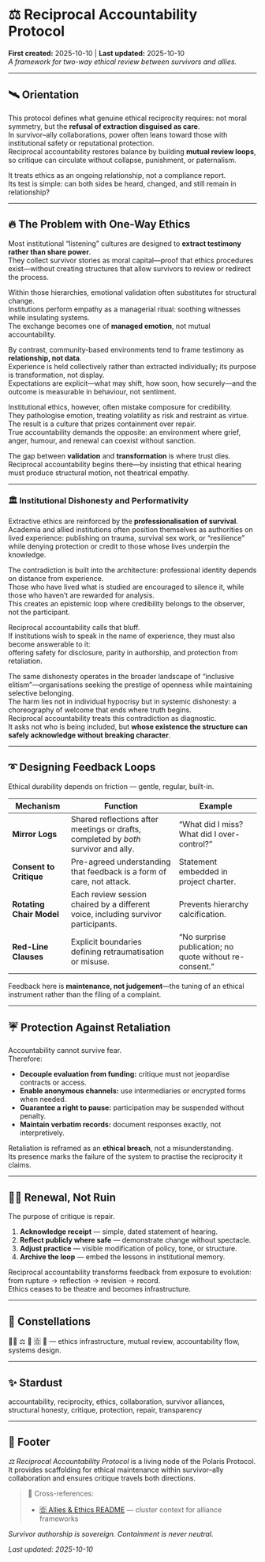 # ⚖️ Reciprocal Accountability Protocol  
**First created:** 2025-10-10 | **Last updated:** 2025-10-10  
*A framework for two-way ethical review between survivors and allies.*

---

## 🛰️ Orientation  
This protocol defines what genuine ethical reciprocity requires: not moral symmetry, but the **refusal of extraction disguised as care**.  
In survivor–ally collaborations, power often leans toward those with institutional safety or reputational protection.  
Reciprocal accountability restores balance by building **mutual review loops**, so critique can circulate without collapse, punishment, or paternalism.  

It treats ethics as an ongoing relationship, not a compliance report.  
Its test is simple: can both sides be heard, changed, and still remain in relationship?

---

## 🔥 The Problem with One-Way Ethics  

Most institutional “listening” cultures are designed to **extract testimony rather than share power**.  
They collect survivor stories as moral capital—proof that ethics procedures exist—without creating structures that allow survivors to review or redirect the process.  

Within those hierarchies, emotional validation often substitutes for structural change.  
Institutions perform empathy as a managerial ritual: soothing witnesses while insulating systems.  
The exchange becomes one of **managed emotion**, not mutual accountability.  

By contrast, community-based environments tend to frame testimony as **relationship, not data**.  
Experience is held collectively rather than extracted individually; its purpose is transformation, not display.  
Expectations are explicit—what may shift, how soon, how securely—and the outcome is measurable in behaviour, not sentiment.  

Institutional ethics, however, often mistake composure for credibility.  
They pathologise emotion, treating volatility as risk and restraint as virtue.  
The result is a culture that prizes containment over repair.  
True accountability demands the opposite: an environment where grief, anger, humour, and renewal can coexist without sanction.  

The gap between **validation** and **transformation** is where trust dies.  
Reciprocal accountability begins there—by insisting that ethical hearing must produce structural motion, not theatrical empathy.

---

### 🏛️ Institutional Dishonesty and Performativity  

Extractive ethics are reinforced by the **professionalisation of survival**.  
Academia and allied institutions often position themselves as authorities on lived experience: publishing on trauma, survival sex work, or “resilience” while denying protection or credit to those whose lives underpin the knowledge.  

The contradiction is built into the architecture: professional identity depends on distance from experience.  
Those who have lived what is studied are encouraged to silence it, while those who haven’t are rewarded for analysis.  
This creates an epistemic loop where credibility belongs to the observer, not the participant.  

Reciprocal accountability calls that bluff.  
If institutions wish to speak in the name of experience, they must also become answerable to it:  
offering safety for disclosure, parity in authorship, and protection from retaliation.  

The same dishonesty operates in the broader landscape of “inclusive elitism”—organisations seeking the prestige of openness while maintaining selective belonging.  
The harm lies not in individual hypocrisy but in systemic dishonesty: a choreography of welcome that ends where truth begins.  
Reciprocal accountability treats this contradiction as diagnostic.  
It asks not who is being included, but **whose existence the structure can safely acknowledge without breaking character**.

---

## ➰ Designing Feedback Loops  

Ethical durability depends on friction — gentle, regular, built-in.  

| Mechanism | Function | Example |
|------------|-----------|----------|
| **Mirror Logs** | Shared reflections after meetings or drafts, completed by *both* survivor and ally. | “What did I miss? What did I over-control?” |
| **Consent to Critique** | Pre-agreed understanding that feedback is a form of care, not attack. | Statement embedded in project charter. |
| **Rotating Chair Model** | Each review session chaired by a different voice, including survivor participants. | Prevents hierarchy calcification. |
| **Red-Line Clauses** | Explicit boundaries defining retraumatisation or misuse. | “No surprise publication; no quote without re-consent.” |

Feedback here is **maintenance, not judgement**—the tuning of an ethical instrument rather than the filing of a complaint.

---

## ☔️ Protection Against Retaliation  

Accountability cannot survive fear.  
Therefore:

- **Decouple evaluation from funding:** critique must not jeopardise contracts or access.  
- **Enable anonymous channels:** use intermediaries or encrypted forms when needed.  
- **Guarantee a right to pause:** participation may be suspended without penalty.  
- **Maintain verbatim records:** document responses exactly, not interpretively.  

Retaliation is reframed as an **ethical breach**, not a misunderstanding.  
Its presence marks the failure of the system to practise the reciprocity it claims.

---

## 🐦‍🔥 Renewal, Not Ruin  

The purpose of critique is repair.  

1. **Acknowledge receipt** — simple, dated statement of hearing.  
2. **Reflect publicly where safe** — demonstrate change without spectacle.  
3. **Adjust practice** — visible modification of policy, tone, or structure.  
4. **Archive the loop** — embed the lessons in institutional memory.  

Reciprocal accountability transforms feedback from exposure to evolution:  
from rupture → reflection → revision → record.  
Ethics ceases to be theatre and becomes infrastructure.

---

## 🌌 Constellations  
🐦‍🔥 ⚖️ 🤝 🈴 🧩 — ethics infrastructure, mutual review, accountability flow, systems design.

---

## ✨ Stardust  
accountability, reciprocity, ethics, collaboration, survivor alliances, structural honesty, critique, protection, repair, transparency

---

## 🏮 Footer  
*⚖️ Reciprocal Accountability Protocol* is a living node of the Polaris Protocol.  
It provides scaffolding for ethical maintenance within survivor–ally collaboration and ensures critique travels both directions.  

> 📡 Cross-references:
> 
> - [🈴 Allies & Ethics README](./README.md) — cluster context for alliance frameworks  

*Survivor authorship is sovereign. Containment is never neutral.*  

_Last updated: 2025-10-10_
